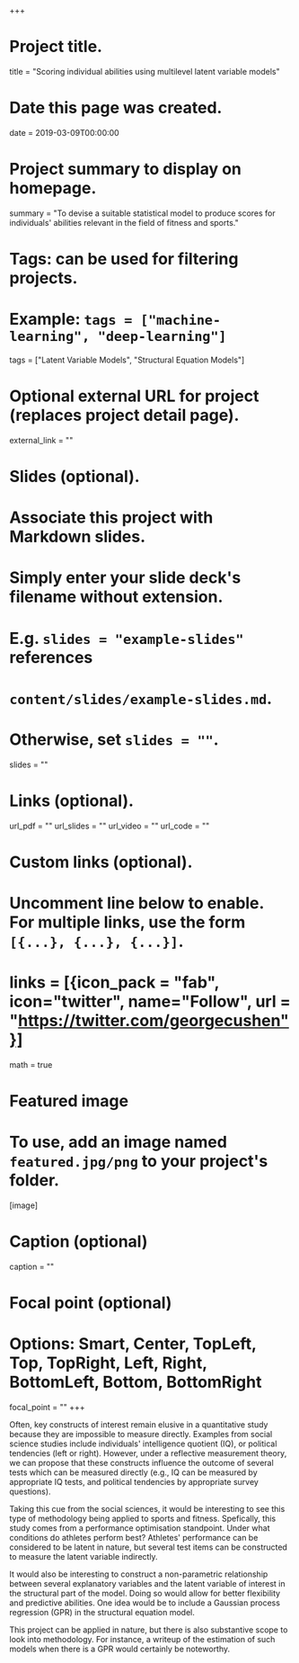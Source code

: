 +++
# Project title.
title = "Scoring individual abilities using multilevel latent variable models"

# Date this page was created.
date = 2019-03-09T00:00:00

# Project summary to display on homepage.
summary = "To devise a suitable statistical model to produce scores for individuals' abilities relevant in the field of fitness and sports."

# Tags: can be used for filtering projects.
# Example: `tags = ["machine-learning", "deep-learning"]`
tags = ["Latent Variable Models", "Structural Equation Models"]

# Optional external URL for project (replaces project detail page).
external_link = ""

# Slides (optional).
#   Associate this project with Markdown slides.
#   Simply enter your slide deck's filename without extension.
#   E.g. `slides = "example-slides"` references 
#   `content/slides/example-slides.md`.
#   Otherwise, set `slides = ""`.
slides = ""

# Links (optional).
url_pdf = ""
url_slides = ""
url_video = ""
url_code = ""

# Custom links (optional).
#   Uncomment line below to enable. For multiple links, use the form `[{...}, {...}, {...}]`.
# links = [{icon_pack = "fab", icon="twitter", name="Follow", url = "https://twitter.com/georgecushen"}]

math = true

# Featured image
# To use, add an image named `featured.jpg/png` to your project's folder. 
[image]
  # Caption (optional)
  caption = ""
  
  # Focal point (optional)
  # Options: Smart, Center, TopLeft, Top, TopRight, Left, Right, BottomLeft, Bottom, BottomRight
  focal_point = ""
+++

Often, key constructs of interest remain elusive in a quantitative study because they are impossible to measure directly.
Examples from social science studies include individuals' intelligence quotient (IQ), or political tendencies (left or right).
However, under a reflective measurement theory, we can propose that these constructs influence the outcome of several tests which can be measured directly (e.g., IQ can be measured by appropriate IQ tests, and political tendencies by appropriate survey questions).

Taking this cue from the social sciences, it would be interesting to see this type of methodology being applied to sports and fitness.
Spefically, this study comes from a performance optimisation standpoint.
Under what conditions do athletes perform best?
Athletes' performance can be considered to be latent in nature, but several test items can be constructed to measure the latent variable indirectly.

It would also be interesting to construct a non-parametric relationship between several explanatory variables and the latent variable of interest in the structural part of the model. 
Doing so would allow for better flexibility and predictive abilities.
One idea would be to include a Gaussian process regression (GPR) in the structural equation model.

This project can be applied in nature, but there is also substantive scope to look into methodology.
For instance, a writeup of the estimation of such models when there is a GPR would certainly be noteworthy.



